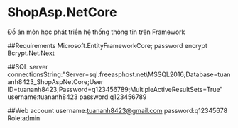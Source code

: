 # ShopAsp.NetCore
Đồ án môn học phát triển hệ thống thông tin trên Framework

##Requirements
Microsoft.EntityFrameworkCore;
password encrypt Bcrypt.Net.Next

##SQL server
connectionsString:"Server=sql.freeasphost.net\\MSSQL2016;Database=tuananh8423_ShopAspNetCore;User ID=tuananh8423;Password=q123456789;MultipleActiveResultSets=True"
username:tuananh8423
password:q123456789

##Web account
username:tuananh8423@gmail.com
password:q12345678
Role:admin
